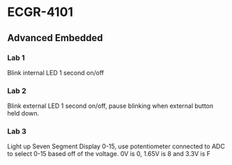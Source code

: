 # ECGR-4101
## Advanced Embedded
### Lab 1
Blink internal LED 1 second on/off
### Lab 2 
Blink external LED 1 second on/off, pause blinking when external button held down.
### Lab 3
Light up Seven Segment Display 0-15, use potentiometer connected to ADC to select 0-15 based off of the voltage.
0V is 0, 1.65V is 8 and 3.3V is F
